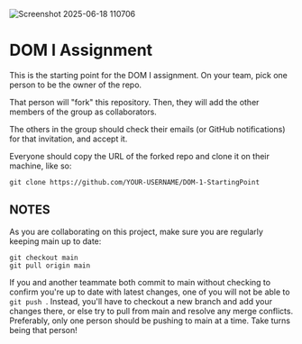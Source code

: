 
![Screenshot 2025-06-18 110706](https://github.com/user-attachments/assets/3ce09487-24bc-4a3b-b2c3-c2d461257a09)



# DOM I Assignment

This is the starting point for the DOM I assignment. On your team, pick one person to be the owner of the repo.

That person will "fork" this repository. Then, they will add the other members of the group as collaborators.

The others in the group should check their emails (or GitHub notifications) for that invitation, and accept it.

Everyone should copy the URL of the forked repo and clone it on their machine, like so:

```
git clone https://github.com/YOUR-USERNAME/DOM-1-StartingPoint
```

## NOTES

As you are collaborating on this project, make sure you are regularly keeping main up to date:

```
git checkout main
git pull origin main
```

If you and another teammate both commit to main without checking to confirm you're up to date with latest changes, one of you will not be able to `git push `. Instead, you'll have to checkout a new branch and add your changes there, or else try to pull from main and resolve any merge conflicts. Preferably, only one person should be pushing to main at a time. Take turns being that person!
